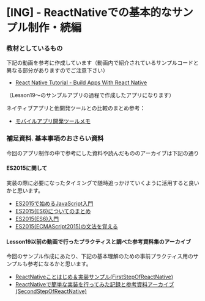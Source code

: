 # [ING] - ReactNativeでの基本的なサンプル制作・続編

### 教材としているもの

下記の動画を参考に作成しています（動画内で紹介されているサンプルコードと異なる部分がありますのでご注意下さい）

+ [React Native Tutorial - Build Apps With React Native](https://www.youtube.com/playlist?list=PLPEXdvrIYLsyFc1EVVr_YVtxU9icYfaWs)

（Lesson19〜のサンプルアプリの過程で作成したアプリになります）

ネイティブアプリと他開発ツールとの比較のまとめ参考：

+ [モバイルアプリ開発ツールメモ](http://qiita.com/Nkzn/items/9d1ded63296163663b44)

### 補足資料. 基本事項のおさらい資料

今回のアプリ制作の中で参考にした資料や読んだもののアーカイブは下記の通り

#### ES2015に関して

実装の際に必要になったタイミングで随時追っかけていくように活用すると良いかと思います。

+ [ES2015で始めるJavaScript入門](http://qiita.com/ABCanG1015/items/824681cb88676da4f9a8)
+ [ES2015(ES6)についてのまとめ](http://qiita.com/tuno-tky/items/74ca595a9232bcbcd727)
+ [ES2015(ES6)入門](http://qiita.com/soarflat/items/b251caf9cb59b72beb9b)
+ [ES2015(ECMAScript2015)の文法を覚える](http://blosuki.hatenablog.com/entry/es2015)

#### Lesson19以前の動画で行ったプラクティスと調べた参考資料集のアーカイブ

今回のサンプル作成にあたり、下記の基本理解のための事前プラクティス用のサンプルも参考になるかと思います。

+ [ReactNativeことはじめ＆実装サンプル(FirstStepOfReactNative)](https://github.com/fumiyasac/FirstStepOfReactNative)
+ [ReactNativeで簡単な実装を行ってみた記録と参考資料アーカイブ(SecondStepOfReactNative)](https://github.com/fumiyasac/SecondStepOfReactNative)
